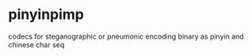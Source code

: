# pinyinpimp

codecs for steganographic or pneumonic encoding binary as pinyin and chinese char seq
